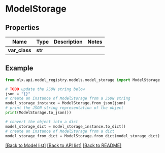 # ModelStorage


## Properties

Name | Type | Description | Notes
------------ | ------------- | ------------- | -------------
**var_class** | **str** |  | 

## Example

```python
from mlx.api.model_registry.models.model_storage import ModelStorage

# TODO update the JSON string below
json = "{}"
# create an instance of ModelStorage from a JSON string
model_storage_instance = ModelStorage.from_json(json)
# print the JSON string representation of the object
print(ModelStorage.to_json())

# convert the object into a dict
model_storage_dict = model_storage_instance.to_dict()
# create an instance of ModelStorage from a dict
model_storage_from_dict = ModelStorage.from_dict(model_storage_dict)
```
[[Back to Model list]](../README.md#documentation-for-models) [[Back to API list]](../README.md#documentation-for-api-endpoints) [[Back to README]](../README.md)


